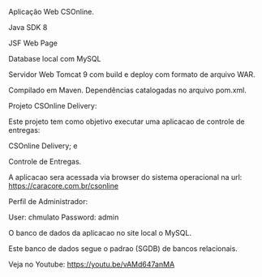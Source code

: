 Aplicação Web CSOnline.

Java SDK 8

JSF Web Page

Database local com MySQL

Servidor Web Tomcat 9 com build e deploy com formato de arquivo WAR.

Compilado em Maven. Dependências catalogadas no arquivo pom.xml.

Projeto CSOnline Delivery:

Este projeto tem como objetivo executar uma aplicacao de controle de entregas:

CSOnline Delivery; e

Controle de Entregas.

A aplicacao sera acessada via browser do sistema operacional na url: https://caracore.com.br/csonline

Perfil de Administrador:

User:       chmulato
Password:   admin

O banco de dados da aplicacao no site local o MySQL.

Este banco de dados segue o padrao (SGDB) de bancos relacionais.

Veja no Youtube: https://youtu.be/vAMd647anMA
